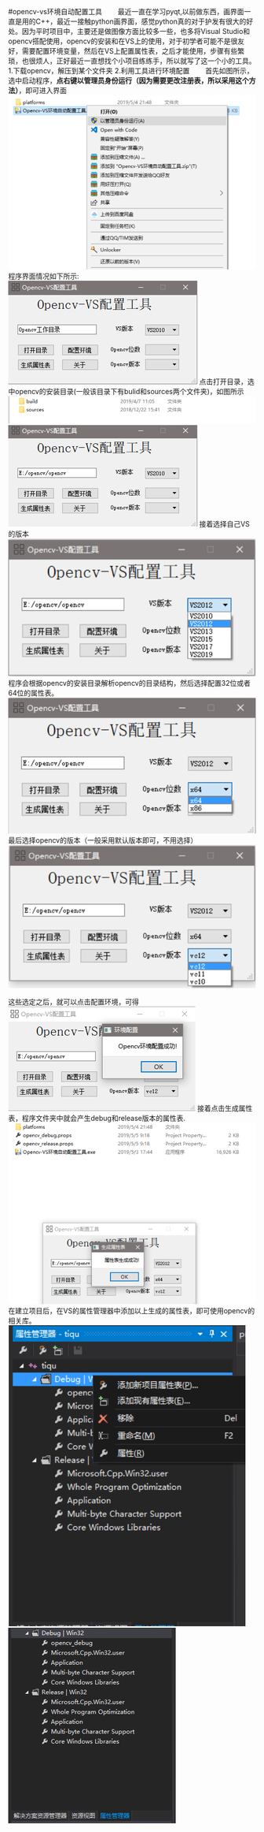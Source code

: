 #opencv-vs环境自动配置工具
&emsp;&emsp;最近一直在学习pyqt,以前做东西，画界面一直是用的C++，最近一接触python画界面，感觉python真的对于护发有很大的好处。因为平时项目中，主要还是做图像方面比较多一些，也多将Visual Studio和opencv搭配使用，opencv的安装和在VS上的使用，对于初学者可能不是很友好，需要配置环境变量，然后在VS上配置属性表，之后才能使用，步骤有些繁琐，也很烦人，正好最近一直想找个小项目练练手，所以就写了这一个小的工具。
1.下载opencv，解压到某个文件夹
2.利用工具进行环境配置
&emsp;&emsp;首先如图所示，选中启动程序，**点右键以管理员身份运行（因为需要更改注册表，所以采用这个方法）**，即可进入界面
![进入程序](images/1.PNG)
程序界面情况如下所示:
![程序界面](images/2.PNG)
点击打开目录，选中opencv的安装目录(一般该目录下有bulid和sources两个文件夹)，如图所示
![opencv目录结构](images/3.PNG)
<br/>
![opencv选中](images/4.PNG)
接着选择自己VS的版本
![选VS](images/11.PNG)
程序会根据opencv的安装目录解析opencv的目录结构，然后选择配置32位或者64位的属性表。
![选位数](images/12.PNG)
最后选择opencv的版本（一般采用默认版本即可，不用选择）
![选版本](images/13.PNG)

这些选定之后，就可以点击配置环境，可得
![配置环境](images/6.PNG)
接着点击生成属性表，程序文件夹中就会产生debug和release版本的属性表.
![生成属性表](images/7.PNG)
在建立项目后，在VS的属性管理器中添加以上生成的属性表，即可使用opencv的相关库。
![生成属性表](images/15.PNG)
<br/>
![生成属性表](images/14.PNG)
